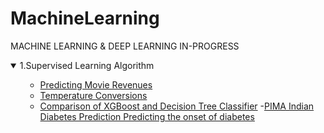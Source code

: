 # MachineLearning
MACHINE LEARNING &amp; DEEP LEARNING IN-PROGRESS

 <details open>
          <summary>1.Supervised Learning Algorithm</summary>
<ul>

-  [Predicting Movie Revenues](https://github.com/ManoBharathi93/Movierevenue)
-  [Temperature Conversions](https://github.com/ManoBharathi93/Temperature-Conversion)
- [Comparison of XGBoost and Decision Tree Classifier](https://github.com/ManoBharathi93/DecisionTreevsXGBoost)
-[PIMA Indian Diabetes Prediction Predicting the onset of diabetes](https://github.com/ManoBharathi93/DiabetesPrediction)
     
</ul>
   
           
</details>
 
